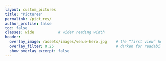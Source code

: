 ```yaml
---
layout: custom_pictures
title: "Pictures"
permalink: /pictures/
author_profile: false
toc: false
classes: wide           # wider reading width
header:
  overlay_image: /assets/images/venue-hero.jpg    # the “first view” hero
  overlay_filter: 0.25                            # darken for readability (0–1)
  show_overlay_excerpt: false
---
```

